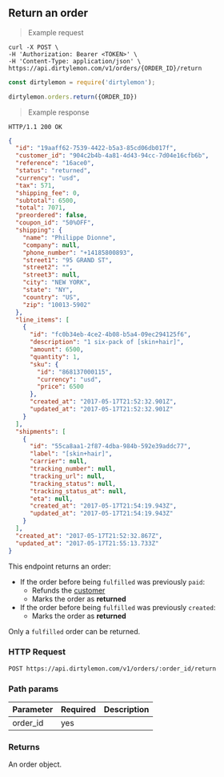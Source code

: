 ## Return an order

> Example request

```shell
curl -X POST \
-H 'Authorization: Bearer <TOKEN>' \
-H 'Content-Type: application/json' \
https://api.dirtylemon.com/v1/orders/{ORDER_ID}/return
```

```javascript
const dirtylemon = require('dirtylemon');

dirtylemon.orders.return({ORDER_ID})
```

> Example response

```http
HTTP/1.1 200 OK
```

```json
{
  "id": "19aaff62-7539-4422-b5a3-85cd06db017f",
  "customer_id": "904c2b4b-4a81-4d43-94cc-7d04e16cfb6b",
  "reference": "16ace0",
  "status": "returned",
  "currency": "usd",
  "tax": 571,
  "shipping_fee": 0,
  "subtotal": 6500,
  "total": 7071,
  "preordered": false,
  "coupon_id": "50%OFF",
  "shipping": {
    "name": "Philippe Dionne",
    "company": null,
    "phone_number": "+14185800893",
    "street1": "95 GRAND ST",
    "street2": "",
    "street3": null,
    "city": "NEW YORK",
    "state": "NY",
    "country": "US",
    "zip": "10013-5902"
  },
  "line_items": [
    {
      "id": "fc0b34eb-4ce2-4b08-b5a4-09ec294125f6",
      "description": "1 six-pack of [skin+hair]",
      "amount": 6500,
      "quantity": 1,
      "sku": {
        "id": "868137000115",
        "currency": "usd",
        "price": 6500
      },
      "created_at": "2017-05-17T21:52:32.901Z",
      "updated_at": "2017-05-17T21:52:32.901Z"
    }
  ],
  "shipments": [
    {
      "id": "55ca8aa1-2f87-4dba-984b-592e39addc77",
      "label": "[skin+hair]",
      "carrier": null,
      "tracking_number": null,
      "tracking_url": null,
      "tracking_status": null,
      "tracking_status_at": null,
      "eta": null,
      "created_at": "2017-05-17T21:54:19.943Z",
      "updated_at": "2017-05-17T21:54:19.943Z"
    }
  ],
  "created_at": "2017-05-17T21:52:32.867Z",
  "updated_at": "2017-05-17T21:55:13.733Z"
}
```

This endpoint returns an order:

  - If the order before being `fulfilled` was previously `paid`:
    - Refunds the [customer](#customers)
    - Marks the order as __returned__
  - If the order before being `fulfilled` was previously `created`:
    - Marks the order as __returned__

Only a `fulfilled` order can be returned.

### HTTP Request

`POST https://api.dirtylemon.com/v1/orders/:order_id/return`

### Path params

| Parameter | Required | Description |
| --------- | -------- | ------------|
| order_id | yes |  |

### Returns

An order object.
